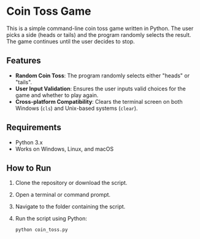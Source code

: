 # Coin Toss Game

This is a simple command-line coin toss game written in Python. The user picks a side (heads or tails) and the program randomly selects the result. The game continues until the user decides to stop.

## Features

- **Random Coin Toss**: The program randomly selects either "heads" or "tails".
- **User Input Validation**: Ensures the user inputs valid choices for the game and whether to play again.
- **Cross-platform Compatibility**: Clears the terminal screen on both Windows (`cls`) and Unix-based systems (`clear`).

## Requirements

- Python 3.x
- Works on Windows, Linux, and macOS

## How to Run

1. Clone the repository or download the script.
2. Open a terminal or command prompt.
3. Navigate to the folder containing the script.
4. Run the script using Python:

   ```bash
   python coin_toss.py

